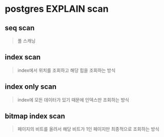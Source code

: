# postgres EXPLAIN scan

## seq scan

> 풀 스캐닝

## index scan

> index에서 위치를 조회하고 해당 힙을 조회하는 방식

## index only scan

> index에 모든 데이터가 있기 때문에 인덱스만 조회하는 방식

## bitmap index scan

> 페이지의 비트를 올려서 해당 비트가 1인 페이지만 최종적으로 조회하는 방식
